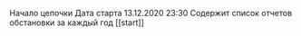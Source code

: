 Начало цепочки
Дата старта 13.12.2020 23:30
Содержит список отчетов обстановки за каждый год 
[[start]]

